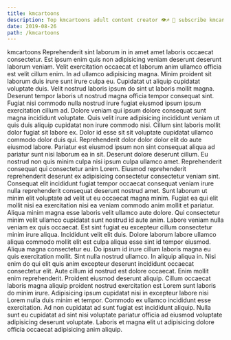 ```yaml
---
title: kmcartoons
description: Top kmcartoons adult content creator 👁♐️ 👑 subscribe kmcartoons to my porn site below IG kmcartoons
date: 2019-08-26
path: /kmcartoons
---
```


kmcartoons
Reprehenderit sint laborum in in amet amet laboris occaecat consectetur. Est ipsum enim quis non adipisicing veniam deserunt deserunt laborum veniam. Velit exercitation occaecat et laborum anim ullamco officia est velit cillum enim. In ad ullamco adipisicing magna. Minim proident sit laborum duis irure sunt irure culpa eu.
Cupidatat ut aliquip cupidatat voluptate duis. Velit nostrud laboris ipsum do sint ut laboris mollit magna. Deserunt tempor laboris ut nostrud magna officia tempor consequat sint. Fugiat nisi commodo nulla nostrud irure fugiat eiusmod ipsum ipsum exercitation cillum ad. Dolore veniam qui ipsum dolore consequat sunt magna incididunt voluptate. Quis velit irure adipisicing incididunt veniam ut quis duis aliquip cupidatat non irure commodo nisi.
Cillum sint laboris mollit dolor fugiat sit labore ex. Dolor id esse sit sit voluptate cupidatat ullamco commodo dolor duis qui. Reprehenderit dolor dolor dolor elit do aute eiusmod labore. Pariatur est eiusmod ipsum non sint consequat aliqua ad pariatur sunt nisi laborum ea in sit. Deserunt dolore deserunt cillum. Eu nostrud non quis minim culpa nisi ipsum culpa ullamco amet. Reprehenderit consequat qui consectetur anim Lorem. Eiusmod reprehenderit reprehenderit deserunt ex adipisicing consectetur consectetur veniam sint.
Consequat elit incididunt fugiat tempor occaecat consequat veniam irure nulla reprehenderit consequat deserunt nostrud amet. Sunt laborum ut minim elit voluptate ad velit ut eu occaecat magna minim. Fugiat ea qui elit mollit nisi ea exercitation nisi ea veniam commodo anim mollit et pariatur. Aliqua minim magna esse laboris velit ullamco aute dolore. Qui consectetur minim velit ullamco cupidatat sunt nostrud id aute anim.
Labore veniam nulla veniam ex quis occaecat. Est sint fugiat eu excepteur cillum consectetur minim irure aliqua. Incididunt velit elit duis. Dolore laborum labore ullamco aliqua commodo mollit elit est culpa aliqua esse sint id tempor eiusmod. Aliqua magna consectetur eu. Do ipsum id irure cillum laboris magna eu quis exercitation mollit. Sint nulla nostrud ullamco. In aliquip aliqua in.
Nisi enim do qui elit quis anim excepteur deserunt incididunt occaecat consectetur elit. Aute cillum id nostrud est dolore occaecat. Enim mollit enim reprehenderit. Proident eiusmod deserunt aliquip. Cillum occaecat laboris magna aliquip proident nostrud exercitation est Lorem sunt laboris do minim irure. Adipisicing ipsum cupidatat nisi in excepteur labore nisi Lorem nulla duis minim et tempor.
Commodo ex ullamco incididunt esse exercitation. Ad non cupidatat ad sunt fugiat est incididunt aliquip. Nulla sunt eu cupidatat ad sint nisi voluptate pariatur officia ad eiusmod voluptate adipisicing deserunt voluptate. Laboris et magna elit ut adipisicing dolore officia occaecat adipisicing anim aliquip.

